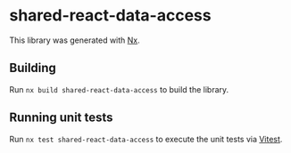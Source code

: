 # shared-react-data-access

This library was generated with [Nx](https://nx.dev).

## Building

Run `nx build shared-react-data-access` to build the library.

## Running unit tests

Run `nx test shared-react-data-access` to execute the unit tests via [Vitest](https://vitest.dev/).
